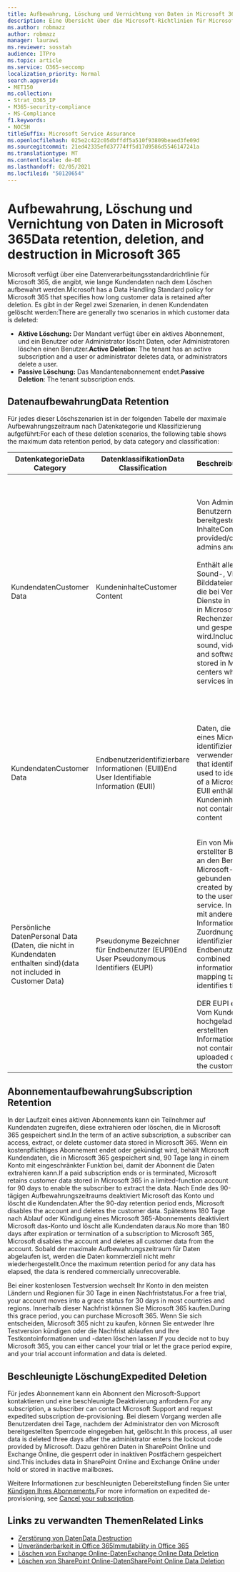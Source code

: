 ```yaml
---
title: Aufbewahrung, Löschung und Vernichtung von Daten in Microsoft 365
description: Eine Übersicht über die Microsoft-Richtlinien für Microsoft 365 in Bezug auf die Aufbewahrung, Löschung und Vernichtung von Daten.
ms.author: robmazz
author: robmazz
manager: laurawi
ms.reviewer: sosstah
audience: ITPro
ms.topic: article
ms.service: O365-seccomp
localization_priority: Normal
search.appverid:
- MET150
ms.collection:
- Strat_O365_IP
- M365-security-compliance
- MS-Compliance
f1.keywords:
- NOCSH
titleSuffix: Microsoft Service Assurance
ms.openlocfilehash: 025e2c422c05dbffdf5a510f93809beaed3fe09d
ms.sourcegitcommit: 21ed42335efd37774ff5d17d9586d5546147241a
ms.translationtype: MT
ms.contentlocale: de-DE
ms.lasthandoff: 02/05/2021
ms.locfileid: "50120654"
---
```

# <a name="data-retention-deletion-and-destruction-in-microsoft-365"></a><span data-ttu-id="d5f08-103">Aufbewahrung, Löschung und Vernichtung von Daten in Microsoft 365</span><span class="sxs-lookup"><span data-stu-id="d5f08-103">Data retention, deletion, and destruction in Microsoft 365</span></span>

<span data-ttu-id="d5f08-104">Microsoft verfügt über eine Datenverarbeitungsstandardrichtlinie für Microsoft 365, die angibt, wie lange Kundendaten nach dem Löschen aufbewahrt werden.</span><span class="sxs-lookup"><span data-stu-id="d5f08-104">Microsoft has a Data Handling Standard policy for Microsoft 365 that specifies how long customer data is retained after deletion.</span></span> <span data-ttu-id="d5f08-105">Es gibt in der Regel zwei Szenarien, in denen Kundendaten gelöscht werden:</span><span class="sxs-lookup"><span data-stu-id="d5f08-105">There are generally two scenarios in which customer data is deleted:</span></span>

- <span data-ttu-id="d5f08-106">**Aktive Löschung:** Der Mandant verfügt über ein aktives Abonnement, und ein Benutzer oder Administrator löscht Daten, oder Administratoren löschen einen Benutzer.</span><span class="sxs-lookup"><span data-stu-id="d5f08-106">**Active Deletion**: The tenant has an active subscription and a user or administrator deletes data, or administrators delete a user.</span></span>
- <span data-ttu-id="d5f08-107">**Passive Löschung:** Das Mandantenabonnement endet.</span><span class="sxs-lookup"><span data-stu-id="d5f08-107">**Passive Deletion**: The tenant subscription ends.</span></span>

## <a name="data-retention"></a><span data-ttu-id="d5f08-108">Datenaufbewahrung</span><span class="sxs-lookup"><span data-stu-id="d5f08-108">Data Retention</span></span>

<span data-ttu-id="d5f08-109">Für jedes dieser Löschszenarien ist in der folgenden Tabelle der maximale Aufbewahrungszeitraum nach Datenkategorie und Klassifizierung aufgeführt:</span><span class="sxs-lookup"><span data-stu-id="d5f08-109">For each of these deletion scenarios, the following table shows the maximum data retention period, by data category and classification:</span></span>

| <span data-ttu-id="d5f08-110">Datenkategorie</span><span class="sxs-lookup"><span data-stu-id="d5f08-110">Data Category</span></span> | <span data-ttu-id="d5f08-111">Datenklassifikation</span><span class="sxs-lookup"><span data-stu-id="d5f08-111">Data Classification</span></span> | <span data-ttu-id="d5f08-112">Beschreibung</span><span class="sxs-lookup"><span data-stu-id="d5f08-112">Description</span></span> | <span data-ttu-id="d5f08-113">Beispiele</span><span class="sxs-lookup"><span data-stu-id="d5f08-113">Examples</span></span> | <span data-ttu-id="d5f08-114">Aufbewahrungszeitraum</span><span class="sxs-lookup"><span data-stu-id="d5f08-114">Retention Period</span></span> |
|-----------------|-----------------|-----------------|----------------------------------|-------------------------------|
| <span data-ttu-id="d5f08-115">Kundendaten</span><span class="sxs-lookup"><span data-stu-id="d5f08-115">Customer Data</span></span> | <span data-ttu-id="d5f08-116">Kundeninhalte</span><span class="sxs-lookup"><span data-stu-id="d5f08-116">Customer Content</span></span>| <span data-ttu-id="d5f08-117">Von Administratoren und Benutzern direkt bereitgestellte/erstellte Inhalte</span><span class="sxs-lookup"><span data-stu-id="d5f08-117">Content directly provided/created by admins and users</span></span> <br><br> <span data-ttu-id="d5f08-118">Enthält alle Text-, Sound-, Video-, Bilddateien und Software, die bei Verwendung der Dienste in Microsoft 365 in Microsoft Rechenzentren erstellt und gespeichert wird.</span><span class="sxs-lookup"><span data-stu-id="d5f08-118">Includes all text, sound, video, image files, and software created and stored in Microsoft data centers when using the services in Microsoft 365</span></span> | <span data-ttu-id="d5f08-119">Beispiele für die am häufigsten verwendeten Microsoft 365-Anwendungen, mit denen Benutzer Daten erstellen können, sind Word, Excel, PowerPoint, Outlook und OneNote.</span><span class="sxs-lookup"><span data-stu-id="d5f08-119">Examples of the most commonly used Microsoft 365 applications that allow users to author data include Word, Excel, PowerPoint, Outlook, and OneNote</span></span> <br><br> <span data-ttu-id="d5f08-120">Kundeninhalte umfassen auch geheime Schlüssel im Besitz des Kunden (Kennwörter, Zertifikate, Verschlüsselungsschlüssel, Speicherschlüssel)</span><span class="sxs-lookup"><span data-stu-id="d5f08-120">Customer content also includes customer-owned/provided secrets (passwords, certificates, encryption keys, storage keys)</span></span> | <span data-ttu-id="d5f08-121">**Aktives Löschszenario:** mindestens 30 Tage</span><span class="sxs-lookup"><span data-stu-id="d5f08-121">**Active Deletion Scenario:** at most 30 days</span></span> <br><br> <span data-ttu-id="d5f08-122">**Szenario für passives Löschen:** mindestens 180 Tage</span><span class="sxs-lookup"><span data-stu-id="d5f08-122">**Passive Deletion Scenario:** at most 180 days</span></span> |
| <span data-ttu-id="d5f08-123">Kundendaten</span><span class="sxs-lookup"><span data-stu-id="d5f08-123">Customer Data</span></span> | <span data-ttu-id="d5f08-124">Endbenutzeridentifizierbare Informationen (EUII)</span><span class="sxs-lookup"><span data-stu-id="d5f08-124">End User Identifiable Information (EUII)</span></span> | <span data-ttu-id="d5f08-125">Daten, die den Benutzer eines Microsoft-Diensts identifizieren oder verwenden können.</span><span class="sxs-lookup"><span data-stu-id="d5f08-125">Data that identifies or could be used to identify the user of a Microsoft service.</span></span> <span data-ttu-id="d5f08-126">EUII enthält keine Kundeninhalte</span><span class="sxs-lookup"><span data-stu-id="d5f08-126">EUII does not contain Customer content</span></span> | <span data-ttu-id="d5f08-127">Benutzername oder Anzeigename (DOMAIN\UserName)</span><span class="sxs-lookup"><span data-stu-id="d5f08-127">User name or display name (DOMAIN\UserName)</span></span> <br><br> <span data-ttu-id="d5f08-128">Benutzerprinzipalname (name@domain)</span><span class="sxs-lookup"><span data-stu-id="d5f08-128">User principal name (name@domain)</span></span> <br><br>  <span data-ttu-id="d5f08-129">Benutzerspezifische IP-Adressen</span><span class="sxs-lookup"><span data-stu-id="d5f08-129">User-specific IP addresses</span></span> | <span data-ttu-id="d5f08-130">**Active Deletion Scenario:** at most 180 days (only a tenant administrator action)</span><span class="sxs-lookup"><span data-stu-id="d5f08-130">**Active Deletion Scenario:** at most 180 days (only a tenant administrator action)</span></span> <br><br> <span data-ttu-id="d5f08-131">**Passives Löschszenario:** bis zu 180 Tage</span><span class="sxs-lookup"><span data-stu-id="d5f08-131">**Passive Deletion Scenario:** at most 180 days</span></span> |
| <span data-ttu-id="d5f08-132">Persönliche Daten</span><span class="sxs-lookup"><span data-stu-id="d5f08-132">Personal Data</span></span> <br> <span data-ttu-id="d5f08-133">(Daten, die nicht in Kundendaten enthalten sind)</span><span class="sxs-lookup"><span data-stu-id="d5f08-133">(data not included in Customer Data)</span></span> | <span data-ttu-id="d5f08-134">Pseudonyme Bezeichner für Endbenutzer (EUPI)</span><span class="sxs-lookup"><span data-stu-id="d5f08-134">End User Pseudonymous Identifiers (EUPI)</span></span> | <span data-ttu-id="d5f08-135">Ein von Microsoft erstellter Bezeichner, der an den Benutzer eines Microsoft-Diensts gebunden ist.</span><span class="sxs-lookup"><span data-stu-id="d5f08-135">An identifier created by Microsoft tied to the user of a Microsoft service.</span></span> <span data-ttu-id="d5f08-136">In Kombination mit anderen Informationen, z. B. einer Zuordnungstabelle, identifiziert der EUPI den Endbenutzer.</span><span class="sxs-lookup"><span data-stu-id="d5f08-136">When combined with other information, such as a mapping table, EUPI identifies the end user</span></span> <br><br> <span data-ttu-id="d5f08-137">DER EUPI enthält keine Vom Kunden hochgeladenen oder erstellten Informationen.</span><span class="sxs-lookup"><span data-stu-id="d5f08-137">EUPI does not contain information uploaded or created by the customer</span></span> | <span data-ttu-id="d5f08-138">Benutzer-GUIDs, PUIDs oder SIDs</span><span class="sxs-lookup"><span data-stu-id="d5f08-138">User GUIDs, PUIDs, or SIDs</span></span> <br><br> <span data-ttu-id="d5f08-139">Sitzungs-IDs</span><span class="sxs-lookup"><span data-stu-id="d5f08-139">Session IDs</span></span> | <span data-ttu-id="d5f08-140">**Aktives Löschszenario:** mindestens 30 Tage</span><span class="sxs-lookup"><span data-stu-id="d5f08-140">**Active Deletion Scenario:** at most 30 days</span></span> <br><br> <span data-ttu-id="d5f08-141">**Passives Löschszenario:** bis zu 180 Tage</span><span class="sxs-lookup"><span data-stu-id="d5f08-141">**Passive Deletion Scenario:** at most 180 days</span></span> |

## <a name="subscription-retention"></a><span data-ttu-id="d5f08-142">Abonnementaufbewahrung</span><span class="sxs-lookup"><span data-stu-id="d5f08-142">Subscription Retention</span></span>

<span data-ttu-id="d5f08-143">In der Laufzeit eines aktiven Abonnements kann ein Teilnehmer auf Kundendaten zugreifen, diese extrahieren oder löschen, die in Microsoft 365 gespeichert sind.</span><span class="sxs-lookup"><span data-stu-id="d5f08-143">In the term of an active subscription, a subscriber can access, extract, or delete customer data stored in Microsoft 365.</span></span> <span data-ttu-id="d5f08-144">Wenn ein kostenpflichtiges Abonnement endet oder gekündigt wird, behält Microsoft Kundendaten, die in Microsoft 365 gespeichert sind, 90 Tage lang in einem Konto mit eingeschränkter Funktion bei, damit der Abonnent die Daten extrahieren kann.</span><span class="sxs-lookup"><span data-stu-id="d5f08-144">If a paid subscription ends or is terminated, Microsoft retains customer data stored in Microsoft 365 in a limited-function account for 90 days to enable the subscriber to extract the data.</span></span> <span data-ttu-id="d5f08-145">Nach Ende des 90-tägigen Aufbewahrungszeitraums deaktiviert Microsoft das Konto und löscht die Kundendaten.</span><span class="sxs-lookup"><span data-stu-id="d5f08-145">After the 90-day retention period ends, Microsoft disables the account and deletes the customer data.</span></span> <span data-ttu-id="d5f08-146">Spätestens 180 Tage nach Ablauf oder Kündigung eines Microsoft 365-Abonnements deaktiviert Microsoft das-Konto und löscht alle Kundendaten daraus.</span><span class="sxs-lookup"><span data-stu-id="d5f08-146">No more than 180 days after expiration or termination of a subscription to Microsoft 365, Microsoft disables the account and deletes all customer data from the account.</span></span> <span data-ttu-id="d5f08-147">Sobald der maximale Aufbewahrungszeitraum für Daten abgelaufen ist, werden die Daten kommerziell nicht mehr wiederhergestellt.</span><span class="sxs-lookup"><span data-stu-id="d5f08-147">Once the maximum retention period for any data has elapsed, the data is rendered commercially unrecoverable.</span></span>

<span data-ttu-id="d5f08-148">Bei einer kostenlosen Testversion wechselt Ihr Konto in den meisten Ländern und Regionen für 30 Tage in einen Nachfriststatus.</span><span class="sxs-lookup"><span data-stu-id="d5f08-148">For a free trial, your account moves into a grace status for 30 days in most countries and regions.</span></span> <span data-ttu-id="d5f08-149">Innerhalb dieser Nachfrist können Sie Microsoft 365 kaufen.</span><span class="sxs-lookup"><span data-stu-id="d5f08-149">During this grace period, you can purchase Microsoft 365.</span></span> <span data-ttu-id="d5f08-150">Wenn Sie sich entscheiden, Microsoft 365 nicht zu kaufen, können Sie entweder Ihre Testversion kündigen oder die Nachfrist ablaufen und Ihre Testkontoinformationen und -daten löschen lassen.</span><span class="sxs-lookup"><span data-stu-id="d5f08-150">If you decide not to buy Microsoft 365, you can either cancel your trial or let the grace period expire, and your trial account information and data is deleted.</span></span>

## <a name="expedited-deletion"></a><span data-ttu-id="d5f08-151">Beschleunigte Löschung</span><span class="sxs-lookup"><span data-stu-id="d5f08-151">Expedited Deletion</span></span>

<span data-ttu-id="d5f08-152">Für jedes Abonnement kann ein Abonnent den Microsoft-Support kontaktieren und eine beschleunigte Deaktivierung anfordern.</span><span class="sxs-lookup"><span data-stu-id="d5f08-152">For any subscription, a subscriber can contact Microsoft Support and request expedited subscription de-provisioning.</span></span> <span data-ttu-id="d5f08-153">Bei diesem Vorgang werden alle Benutzerdaten drei Tage, nachdem der Administrator den von Microsoft bereitgestellten Sperrcode eingegeben hat, gelöscht.</span><span class="sxs-lookup"><span data-stu-id="d5f08-153">In this process, all user data is deleted three days after the administrator enters the lockout code provided by Microsoft.</span></span> <span data-ttu-id="d5f08-154">Dazu gehören Daten in SharePoint Online und Exchange Online, die gesperrt oder in inaktiven Postfächern gespeichert sind.</span><span class="sxs-lookup"><span data-stu-id="d5f08-154">This includes data in SharePoint Online and Exchange Online under hold or stored in inactive mailboxes.</span></span>

<span data-ttu-id="d5f08-155">Weitere Informationen zur beschleunigten Debereitstellung finden Sie unter [Kündigen Ihres Abonnements.](/microsoft-365/commerce/subscriptions/cancel-your-subscription)</span><span class="sxs-lookup"><span data-stu-id="d5f08-155">For more information on expedited de-provisioning, see [Cancel your subscription](/microsoft-365/commerce/subscriptions/cancel-your-subscription).</span></span>

## <a name="related-links"></a><span data-ttu-id="d5f08-156">Links zu verwandten Themen</span><span class="sxs-lookup"><span data-stu-id="d5f08-156">Related Links</span></span>

- [<span data-ttu-id="d5f08-157">Zerstörung von Daten</span><span class="sxs-lookup"><span data-stu-id="d5f08-157">Data Destruction</span></span>](assurance-data-destruction.md)
- [<span data-ttu-id="d5f08-158">Unveränderbarkeit in Office 365</span><span class="sxs-lookup"><span data-stu-id="d5f08-158">Immutability in Office 365</span></span>](assurance-data-immutability.md)
- [<span data-ttu-id="d5f08-159">Löschen von Exchange Online-Daten</span><span class="sxs-lookup"><span data-stu-id="d5f08-159">Exchange Online Data Deletion</span></span>](assurance-exchange-online-data-deletion.md)
- [<span data-ttu-id="d5f08-160">Löschen von SharePoint Online-Daten</span><span class="sxs-lookup"><span data-stu-id="d5f08-160">SharePoint Online Data Deletion</span></span>](assurance-sharepoint-online-data-deletion.md)
